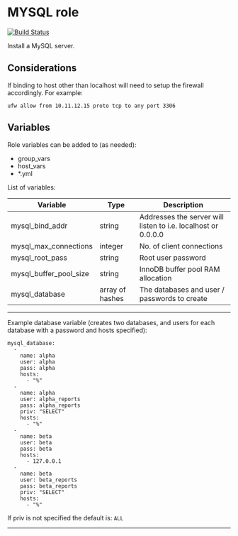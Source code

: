 MYSQL role
==========

[![Build Status](https://travis-ci.org/lyrasis/ansible-mysql-role.svg?branch=master)](https://travis-ci.org/lyrasis/ansible-mysql-role)

Install a MySQL server.

Considerations
--------------

If binding to host other than localhost will need to setup the firewall accordingly. For example:

```
ufw allow from 10.11.12.15 proto tcp to any port 3306
```

Variables
---------

Role variables can be added to (as needed):
- group_vars
- host_vars
- *.yml

List of variables:

<table>
  <thead>
    <tr>
      <th>Variable</th>
      <th>Type</th>
      <th>Description</th>
    </tr>
  </thead>
  <tbody>
    <tr>
      <td>mysql_bind_addr</td>
      <td>string</td>
      <td>Addresses the server will listen to i.e. localhost or 0.0.0.0</td>
    </tr>
      <td>mysql_max_connections</td>
      <td>integer</td>
      <td>No. of client connections</td>
    </tr>
    <tr>
      <td>mysql_root_pass</td>
      <td>string</td>
      <td>Root user password</td>
    </tr>
    <tr>
      <td>mysql_buffer_pool_size</td>
      <td>string</td>
      <td>InnoDB buffer pool RAM allocation</td>
    </tr>
    <tr>
      <td>mysql_database</td>
      <td>array of hashes</td>
      <td>The databases and user / passwords to create</td>
    </tr>
  </tbody>
</table>

---

Example database variable (creates two databases, and users for each database with a password and hosts specified):

```
mysql_database:
  -
    name: alpha
    user: alpha
    pass: alpha
    hosts: 
      - "%"
  -
    name: alpha
    user: alpha_reports
    pass: alpha_reports
    priv: "SELECT"
    hosts:
      - "%"
  -
    name: beta
    user: beta
    pass: beta
    hosts: 
      - 127.0.0.1
  -
    name: beta
    user: beta_reports
    pass: beta_reports
    priv: "SELECT"
    hosts:
      - "%"
```

If priv is not specified the default is: `ALL`

---
